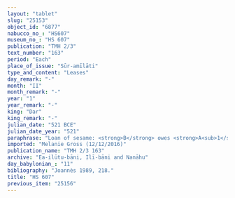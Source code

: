 ```yaml
---
layout: "tablet"
slug: "25153"
object_id: "6877"
nabucco_no_: "HS607"
museum_no_: "HS 607"
publication: "TMH 2/3"
text_number: "163"
period: "Each"
place_of_issue: "Sūr-amīlāti"
type_and_content: "Leases"
day_remark: "-"
month: "II"
month_remark: "-"
year: "1"
year_remark: "-"
king: "Dar"
king_remark: "-"
julian_date: "521 BCE"
julian_date_year: "521"
paraphrase: "Loan of sesame: <strong>B</strong> owes <strong>A<sub>1</sub></strong> 0;0.0.1+ kor (1 l) of sesame, of the dowry estate (<em>bīt nudunn&icirc;</em>) of <strong><sup>f</sup>A<sub>2</sub></strong>, remainder (<em>rēhtu</em>) of the rented property (<em>bīt sūti</em>). He will pay the sesame in Ta&scaron;rīt (VII) in the town of Sūr-amēlāti. 3 witnesses (including Nab&ucirc;-bullissu, son of <strong>A<sub>1</sub></strong>) and the scribe. The arable land (<em>zēru</em>) will be at the disposal of (<em>ina pāni</em>) <strong>B</strong> as long it is cultivated land (<em>bītu mēre&scaron;u</em>).<br /> &nbsp;<br /> <strong>A<sub>1</sub></strong> = &Scaron;iriktu/Lūṣi-ana-nūr-Marduk//Ilī-bāni; <strong><sup>f</sup>A<sub>2</sub></strong> = <sup>f</sup>Kabtāya, wife of <strong>A<sub>1</sub></strong>; <strong>B</strong> = Nab&ucirc;-ittannu/Bēl&scaron;unu//Bā&rsquo;iru; Scribe = Nab&ucirc;-ittannu/Ea-kāṣir//Itti-en&scaron;i-Nab&ucirc;<br /> &nbsp;"
imported: "Melanie Gross (12/12/2016)"
publication_name: "TMH 2/3 163"
archive: "Ea-ilūtu-bāni, Ilī-bāni and Nanāhu"
day_babylonian_: "11"
bibliography: "Joannès 1989, 218."
title: "HS 607"
previous_item: "25156"
---
```

